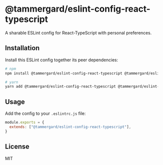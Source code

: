 # @tammergard/eslint-config-react-typescript

A sharable ESLint config for React-TypeScript with personal preferences.

## Installation

Install this ESLint config together its peer dependencies:

```bash
# npm
npm install @tammergard/eslint-config-react-typescript @tammergard/eslint-config-base eslint eslint-config-airbnb-base eslint-config-prettier eslint-plugin-prettier --save-dev

# yarn
yarn add @tammergard/eslint-config-react-typescript @tammergard/eslint-config-base eslint eslint-config-airbnb-base eslint-config-prettier eslint-plugin-prettier --dev
```

## Usage

Add the config to your `.eslintrc.js` file:

```js
module.exports = {
  extends: ["@tammergard/eslint-config-react-typescript"],
}
```

## License

MIT
